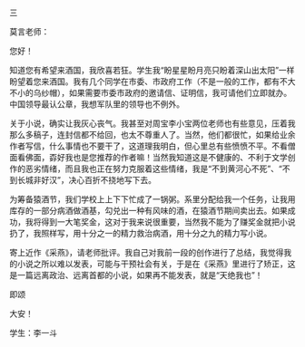 三

莫言老师：

您好！

知道您有希望来酒国，我欣喜若狂。学生我“盼星星盼月亮只盼着深山出太阳”一样盼望着您来酒国。我有几个同学在市委、市政府工作（不是一般的工作，都有不大不小的乌纱帽），如果需要市委市政府的邀请信、证明信，我可请他们立即就办。中国领导最认公章，我想军队里的领导也不例外。

关于小说，确实让我灰心丧气。我甚至对周宝李小宝两位老师也有些意见，压着我那么多稿子，连封信都不给回，也太不尊重人了。当然，他们都很忙，如果给业余作者写信，什么事情也不要干了，这道理我明白，但心里总有些愤愤不平。不看僧面看佛面，孬好我也是您推荐的作者嘛！当然我知道这是不健康的、不利于文学创作的恶劣情绪，而且我也正在努力克服着这些情绪，我是“不到黄河心不死”、“不到长城非好汉”，决心百折不挠地写下去。

为筹备猿酒节，我们学校上上下下忙成了一锅粥。系里分配给我一个任务，让我用库存的一部分病酒做酒基，勾兑出一种有风味的酒，在猿酒节期间卖出去。如果成功，我将得到一大笔奖金，这对于我来说很重要，当然我不能为了赚奖金就把小说扔了，我照样写，用十分之一的精力救治病酒，用十分之九的精力写小说。

寄上近作《采燕》，请老师批评。我自己对我前一段的创作进行了总结，我觉得我的小说之所以难以发表，可能与干预社会有关，于是在《采燕》里进行了矫正，这是一篇远离政治、远离首都的小说，如果再不能发表，就是“天绝我也”！

即颂

大安！

学生：李一斗